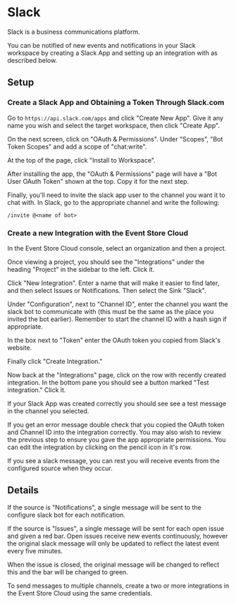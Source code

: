 # Slack

Slack is a business communications platform.

You can be notified of new events and notifications in your Slack workspace by creating a Slack App and setting up an integration with as described below.

## Setup

### Create a Slack App and Obtaining a Token Through Slack.com

Go to `https://api.slack.com/apps` and click "Create New App". Give it any name you wish and select the target workspace, then click "Create App".

On the next screen, click on "OAuth & Permissions". Under "Scopes", "Bot Token Scopes" and add a scope of "chat:write".

At the top of the page, click "Install to Workspace".

After installing the app, the "OAuth & Permissions" page will have a "Bot User OAuth Token" shown at the top. Copy it for the next step.

Finally, you'll need to invite the slack app user to the channel you want it to chat with. In Slack, go to the appropriate channel and write the following:

```
/invite @<name of bot>
```

### Create a new Integration with the Event Store Cloud

In the Event Store Cloud console, select an organization and then a project.

Once viewing a project, you should see the "Integrations" under the heading "Project" in the sidebar to the left. Click it.

Click "New Integration". Enter a name that will make it easier to find later, and then select Issues or Notifications. Then select the Sink "Slack".

Under "Configuration", next to "Channel ID", enter the channel you want the slack bot to communicate with (this must be the same as the place you invited the bot earlier). Remember to start the channel ID with a hash sign if appropriate.

In the box next to "Token" enter the OAuth token you copied from Slack's website.

Finally click "Create Integration."

Now back at the "Integrations" page, click on the row with recently created integration. In the bottom pane you should see a button marked "Test integration." Click it.

If your Slack App was created correctly you should see see a test message in the channel you selected.

If you get an error message double check that you copied the OAuth token and Channel ID into the integration correctly. You may also wish to review the previous step to ensure you gave the app appropriate permissions. You can edit the integration by clicking on the pencil icon in it's row.

If you see a slack message, you can rest you will receive events from the configured source when they occur.


## Details

If the source is "Notifications", a single message will be sent to the configure slack bot for each notification.

If the source is "Issues", a single message will be sent for each open issue and given a red bar. Open issues receive new events continuously, however the original slack message will only be updated to reflect the latest event every five minutes.

When the issue is closed, the original message will be changed to reflect this and the bar will be changed to green.

To send messages to multiple channels, create a two or more integrations in the Event Store Cloud using the same credentials.


